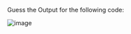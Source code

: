 Guess the Output for the following code:

![image](https://github.com/McLarenCollege/foundations_public/blob/main/images/if-else-if-guess-output-1.png?raw=true)
